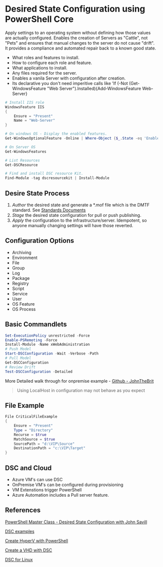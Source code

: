 # Desired State Configuration using PowerShell Core

Apply settings to an operating system without defining how those values are actually configured.  Enables the creation of Servers as "Cattle", not "Pets" and ensures that manual changes to the server do not cause "drift". It provides a compliance and automated repair back to a known good state.

* What roles and features to install.
* How to configure each role and feature.
* What applications to install.
* Any files required for the server.
* Enables a vanila Server with configuration after creation.
* Its declarative you don't need imperitive calls like 'If (-Not (Get-WindowsFeature "Web Server").Installed){Add-WindowsFeature Web-Server}

```PowerShell
# Install IIS role
WindowsFeature IIS
{
    Ensure = "Present"
    Name = "Web-Server"
}
```

```PowerShell
# On windows OS - Display the enabled features.
Get-WindowsOptionalFeature -Online | Where-Object {$_.State -eq 'Enabled'}

# On Server OS
Get-WindowsFeatures

# List Resources
Get-DSCResource

# Find and install DSC resource Kit.
Find-Module -tag dscresourcekit | Install-Module
```

## Desire State Process

1. *Author* the desired state and generate a *.mof file which is the DMTF standard. See [Standards Documents](https://www.dmtf.org/standards/published_documents)
2. *Stage* the desired state configuration for pull or push publishing.
3. *Apply* the configuration to the infrastructure/server. Idempotent, so anyone manually changing settings will have those reverted.

## Configuration Options

* Archiving
* Environment
* File
* Group
* Log
* Package
* Registry
* Script
* Service
* User
* OS Feature
* OS Process

## Basic Commandlets

```PowerShell
Set-ExecutionPolicy unrestricted -Force
Enable-PSRemoting -Force
Install-Module -Name xWebAdministration
# Push Model
Start-DSCConfiguration -Wait -Verbose -Path
# Pull Model
Get-DSCConfiguration
# Review Drift
Test-DSCConfiguration -Detailed
```

More Detailed walk through for onpremise example - [Github - JohnTheBrit](https://github.com/johnthebrit/PowerShellMC/blob/master/Assets/SavillTechWebOnPrem.ps1)

> Using LocalHost in configuration may not behave as you expect

## File Example

```PowerShell
File CriticalFileExample
{
    Ensure = "Present"
    Type = "Directory"
    Recurse = $true
    MatchSource = $true
    SourcePath = "d:\VIP\Source"
    DestinationPath = "c:\VIP\Target"
}
```

## DSC and Cloud

* Azure VM's can use DSC
* OnPremise VM's can be configured during provisioning
* VM Extenstions trigger PowerShell
* Azure Automation includes a Pull server feature.

## References

[PowerShell Master Class - Desired State Configuration with John Savill](https://youtu.be/D-jmIk4xaWw)

[DSC examples](https://github.com/johnthebrit/PowerShellMC/blob/master/Assets/SavillTechWebNoKey.ps1)

[Create HyperV with PowerShell](https://www.danielengberg.com/create-hyper-v-vm-powershell/)

[Create a VHD with DSC](https://docs.microsoft.com/en-us/powershell/scripting/dsc/tutorials/bootstrapdsc?view=powershell-7)

[DSC for Linux](https://github.com/microsoft/PowerShell-DSC-for-Linux)